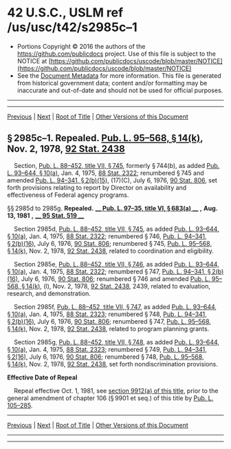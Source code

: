 ---
---

# 42 U.S.C., USLM ref /us/usc/t42/s2985c–1

* Portions Copyright © 2016 the authors of the https://github.com/publicdocs project.
  Use of this file is subject to the NOTICE at [https://github.com/publicdocs/uscode/blob/master/NOTICE](https://github.com/publicdocs/uscode/blob/master/NOTICE)
* See the [Document Metadata](././../../../../../..//README.md) for more information.
  This file is generated from historical government data; content and/or formatting may be inaccurate and out-of-date and should not be used for official purposes.

----------
----------

[Previous](./../../../../../..//us/usc/t42/ch34/schVII/ptD/m__us_usc_t42_ch34_schVII_ptD.md) | [Next](./../../../../../..//us/usc/t42/ch34/schVIII/m__us_usc_t42_ch34_schVIII.md) | [Root of Title](./../../../../../../) | [Other Versions of this Document](https://publicdocs.github.io/go/links?ns=uslm&ref=%2Fus%2Fusc%2Ft42%2Fs2985c%E2%80%931)

## § 2985c–1. Repealed. [Pub. L. 95–568, § 14(k)][/us/pl/95/568/s14/k], Nov. 2, 1978, [92 Stat. 2438][/us/stat/92/2438]

    Section, [Pub. L. 88–452, title VII, § 745][/us/pl/88/452/s745], formerly § 744(b), as added [Pub. L. 93–644, § 10(a)][/us/pl/93/644/s10/a], Jan. 4, 1975, [88 Stat. 2322][/us/stat/88/2322]; renumbered § 745 and amended [Pub. L. 94–341, § 2(b)(15)][/us/pl/94/341/s2/b/15], (17)(C), July 6, 1976, [90 Stat. 806][/us/stat/90/806], set forth provisions relating to report by Director on availability and effectiveness of Federal agency programs.

§§ 2985d to 2985g. __Repealed.__  __[__  __Pub. L. 97–35, title VI, § 683(a)__  __][/us/pl/97/35/s683/a]__  __,__  __Aug. 13, 1981__  __,__  __[__  __95 Stat. 519__  __][/us/stat/95/519]__ 

    Section 2985d, [Pub. L. 88–452, title VII, § 745][/us/pl/88/452/s745], as added [Pub. L. 93–644, § 10(a)][/us/pl/93/644/s10/a], Jan. 4, 1975, [88 Stat. 2322][/us/stat/88/2322]; renumbered § 746, [Pub. L. 94–341, § 2(b)(16)][/us/pl/94/341/s2/b/16], July 6, 1976, [90 Stat. 806][/us/stat/90/806]; renumbered § 745, [Pub. L. 95–568, § 14(k)][/us/pl/95/568/s14/k], Nov. 2, 1978, [92 Stat. 2438][/us/stat/92/2438], related to coordination and eligibility.

    Section 2985e, [Pub. L. 88–452, title VII, § 746][/us/pl/88/452/s746], as added [Pub. L. 93–644, § 10(a)][/us/pl/93/644/s10/a], Jan. 4, 1975, [88 Stat. 2322][/us/stat/88/2322]; renumbered § 747, [Pub. L. 94–341, § 2(b)(16)][/us/pl/94/341/s2/b/16], July 6, 1976, [90 Stat. 806][/us/stat/90/806]; renumbered § 746 and amended [Pub. L. 95–568, § 14(k)][/us/pl/95/568/s14/k], (l), Nov. 2, 1978, [92 Stat. 2438][/us/stat/92/2438], 2439, related to evaluation, research, and demonstration.

    Section 2985f, [Pub. L. 88–452, title VII, § 747][/us/pl/88/452/s747], as added [Pub. L. 93–644, § 10(a)][/us/pl/93/644/s10/a], Jan. 4, 1975, [88 Stat. 2323][/us/stat/88/2323]; renumbered § 748, [Pub. L. 94–341, § 2(b)(16)][/us/pl/94/341/s2/b/16], July 6, 1976, [90 Stat. 806][/us/stat/90/806]; renumbered § 747, [Pub. L. 95–568, § 14(k)][/us/pl/95/568/s14/k], Nov. 2, 1978, [92 Stat. 2438][/us/stat/92/2438], related to program planning grants.

    Section 2985g, [Pub. L. 88–452, title VII, § 748][/us/pl/88/452/s748], as added [Pub. L. 93–644, § 10(a)][/us/pl/93/644/s10/a], Jan. 4, 1975, [88 Stat. 2323][/us/stat/88/2323]; renumbered § 749, [Pub. L. 94–341, § 2(16)][/us/pl/94/341/s2/16], July 6, 1976, [90 Stat. 806][/us/stat/90/806]; renumbered § 748, [Pub. L. 95–568, § 14(k)][/us/pl/95/568/s14/k], Nov. 2, 1978, [92 Stat. 2438][/us/stat/92/2438], set forth nondiscrimination provisions.

 __Effective Date of Repeal__ 

    Repeal effective Oct. 1, 1981, see [section 9912(a) of this title][/us/usc/t42/s9912/a], prior to the general amendment of chapter 106 (§ 9901 et seq.) of this title by [Pub. L. 105–285][/us/pl/105/285].

----------

[Previous](./../../../../../..//us/usc/t42/ch34/schVII/ptD/m__us_usc_t42_ch34_schVII_ptD.md) | [Next](./../../../../../..//us/usc/t42/ch34/schVIII/m__us_usc_t42_ch34_schVIII.md) | [Root of Title](./../../../../../../) | [Other Versions of this Document](https://publicdocs.github.io/go/links?ns=uslm&ref=%2Fus%2Fusc%2Ft42%2Fs2985c%E2%80%931)

----------
----------

[/us/pl/95/568/s14/k]: https://publicdocs.github.io/go/links?ns=uslm&ref=%2Fus%2Fpl%2F95%2F568%2Fs14%2Fk
[/us/stat/92/2438]: https://publicdocs.github.io/go/links?ns=uslm&ref=%2Fus%2Fstat%2F92%2F2438
[/us/pl/88/452/s745]: https://publicdocs.github.io/go/links?ns=uslm&ref=%2Fus%2Fpl%2F88%2F452%2Fs745
[/us/pl/93/644/s10/a]: https://publicdocs.github.io/go/links?ns=uslm&ref=%2Fus%2Fpl%2F93%2F644%2Fs10%2Fa
[/us/stat/88/2322]: https://publicdocs.github.io/go/links?ns=uslm&ref=%2Fus%2Fstat%2F88%2F2322
[/us/pl/94/341/s2/b/15]: https://publicdocs.github.io/go/links?ns=uslm&ref=%2Fus%2Fpl%2F94%2F341%2Fs2%2Fb%2F15
[/us/stat/90/806]: https://publicdocs.github.io/go/links?ns=uslm&ref=%2Fus%2Fstat%2F90%2F806
[/us/pl/97/35/s683/a]: https://publicdocs.github.io/go/links?ns=uslm&ref=%2Fus%2Fpl%2F97%2F35%2Fs683%2Fa
[/us/stat/95/519]: https://publicdocs.github.io/go/links?ns=uslm&ref=%2Fus%2Fstat%2F95%2F519
[/us/pl/88/452/s745]: https://publicdocs.github.io/go/links?ns=uslm&ref=%2Fus%2Fpl%2F88%2F452%2Fs745
[/us/pl/93/644/s10/a]: https://publicdocs.github.io/go/links?ns=uslm&ref=%2Fus%2Fpl%2F93%2F644%2Fs10%2Fa
[/us/stat/88/2322]: https://publicdocs.github.io/go/links?ns=uslm&ref=%2Fus%2Fstat%2F88%2F2322
[/us/pl/94/341/s2/b/16]: https://publicdocs.github.io/go/links?ns=uslm&ref=%2Fus%2Fpl%2F94%2F341%2Fs2%2Fb%2F16
[/us/stat/90/806]: https://publicdocs.github.io/go/links?ns=uslm&ref=%2Fus%2Fstat%2F90%2F806
[/us/pl/95/568/s14/k]: https://publicdocs.github.io/go/links?ns=uslm&ref=%2Fus%2Fpl%2F95%2F568%2Fs14%2Fk
[/us/stat/92/2438]: https://publicdocs.github.io/go/links?ns=uslm&ref=%2Fus%2Fstat%2F92%2F2438
[/us/pl/88/452/s746]: https://publicdocs.github.io/go/links?ns=uslm&ref=%2Fus%2Fpl%2F88%2F452%2Fs746
[/us/pl/93/644/s10/a]: https://publicdocs.github.io/go/links?ns=uslm&ref=%2Fus%2Fpl%2F93%2F644%2Fs10%2Fa
[/us/stat/88/2322]: https://publicdocs.github.io/go/links?ns=uslm&ref=%2Fus%2Fstat%2F88%2F2322
[/us/pl/94/341/s2/b/16]: https://publicdocs.github.io/go/links?ns=uslm&ref=%2Fus%2Fpl%2F94%2F341%2Fs2%2Fb%2F16
[/us/stat/90/806]: https://publicdocs.github.io/go/links?ns=uslm&ref=%2Fus%2Fstat%2F90%2F806
[/us/pl/95/568/s14/k]: https://publicdocs.github.io/go/links?ns=uslm&ref=%2Fus%2Fpl%2F95%2F568%2Fs14%2Fk
[/us/stat/92/2438]: https://publicdocs.github.io/go/links?ns=uslm&ref=%2Fus%2Fstat%2F92%2F2438
[/us/pl/88/452/s747]: https://publicdocs.github.io/go/links?ns=uslm&ref=%2Fus%2Fpl%2F88%2F452%2Fs747
[/us/pl/93/644/s10/a]: https://publicdocs.github.io/go/links?ns=uslm&ref=%2Fus%2Fpl%2F93%2F644%2Fs10%2Fa
[/us/stat/88/2323]: https://publicdocs.github.io/go/links?ns=uslm&ref=%2Fus%2Fstat%2F88%2F2323
[/us/pl/94/341/s2/b/16]: https://publicdocs.github.io/go/links?ns=uslm&ref=%2Fus%2Fpl%2F94%2F341%2Fs2%2Fb%2F16
[/us/stat/90/806]: https://publicdocs.github.io/go/links?ns=uslm&ref=%2Fus%2Fstat%2F90%2F806
[/us/pl/95/568/s14/k]: https://publicdocs.github.io/go/links?ns=uslm&ref=%2Fus%2Fpl%2F95%2F568%2Fs14%2Fk
[/us/stat/92/2438]: https://publicdocs.github.io/go/links?ns=uslm&ref=%2Fus%2Fstat%2F92%2F2438
[/us/pl/88/452/s748]: https://publicdocs.github.io/go/links?ns=uslm&ref=%2Fus%2Fpl%2F88%2F452%2Fs748
[/us/pl/93/644/s10/a]: https://publicdocs.github.io/go/links?ns=uslm&ref=%2Fus%2Fpl%2F93%2F644%2Fs10%2Fa
[/us/stat/88/2323]: https://publicdocs.github.io/go/links?ns=uslm&ref=%2Fus%2Fstat%2F88%2F2323
[/us/pl/94/341/s2/16]: https://publicdocs.github.io/go/links?ns=uslm&ref=%2Fus%2Fpl%2F94%2F341%2Fs2%2F16
[/us/stat/90/806]: https://publicdocs.github.io/go/links?ns=uslm&ref=%2Fus%2Fstat%2F90%2F806
[/us/pl/95/568/s14/k]: https://publicdocs.github.io/go/links?ns=uslm&ref=%2Fus%2Fpl%2F95%2F568%2Fs14%2Fk
[/us/stat/92/2438]: https://publicdocs.github.io/go/links?ns=uslm&ref=%2Fus%2Fstat%2F92%2F2438
[/us/usc/t42/s9912/a]: https://publicdocs.github.io/go/links?ns=uslm&ref=%2Fus%2Fusc%2Ft42%2Fs9912%2Fa
[/us/pl/105/285]: https://publicdocs.github.io/go/links?ns=uslm&ref=%2Fus%2Fpl%2F105%2F285


